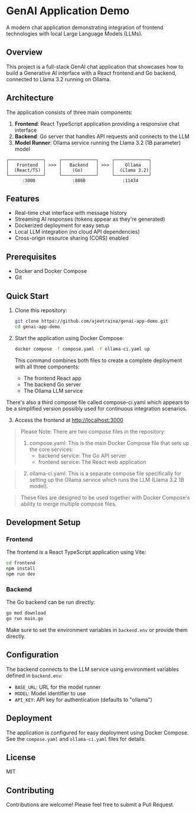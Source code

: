 # GenAI Application Demo

A modern chat application demonstrating integration of frontend technologies with local Large Language Models (LLMs).

## Overview

This project is a full-stack GenAI chat application that showcases how to build a Generative AI interface with a React frontend and Go backend, connected to Llama 3.2 running on Ollama.

## Architecture

The application consists of three main components:

1. **Frontend**: React TypeScript application providing a responsive chat interface
2. **Backend**: Go server that handles API requests and connects to the LLM
3. **Model Runner**: Ollama service running the Llama 3.2 (1B parameter) model

```
┌─────────────┐     ┌─────────────┐     ┌─────────────┐
│   Frontend  │ >>> │   Backend   │ >>> │    Ollama   │
│  (React/TS) │     │    (Go)     │     │  (Llama 3.2)│
└─────────────┘     └─────────────┘     └─────────────┘
      :3000              :8080              :11434
```

## Features

- Real-time chat interface with message history
- Streaming AI responses (tokens appear as they're generated)
- Dockerized deployment for easy setup
- Local LLM integration (no cloud API dependencies)
- Cross-origin resource sharing (CORS) enabled

## Prerequisites

- Docker and Docker Compose
- Git

## Quick Start

1. Clone this repository:
   ```bash
   git clone https://github.com/ajeetraina/genai-app-demo.git
   cd genai-app-demo
   ```

2. Start the application using Docker Compose:
   ```bash
   docker compose -f compose.yaml -f ollama-ci.yaml up
   ```

   This command combines both files to create a complete deployment with all three components:

    - The frontend React app
    - The backend Go server
    - The Ollama LLM service

There's also a third compose file called compose-ci.yaml which appears to be a simplified version possibly used for continuous integration scenarios.

3. Access the frontend at [http://localhost:3000](http://localhost:3000)

> Please Note: There are two compose files in the repository:
> 1. compose.yaml: This is the main Docker Compose file that sets up the core services:
>     - backend service: The Go API server
>     - frontend service: The React web application

> 2. ollama-ci.yaml: This is a separate compose file specifically for setting up the Ollama service which runs the LLM (Llama 3.2 1B model).

> These files are designed to be used together with Docker Compose's ability to merge multiple compose files. 

## Development Setup

### Frontend

The frontend is a React TypeScript application using Vite:

```bash
cd frontend
npm install
npm run dev
```

### Backend

The Go backend can be run directly:

```bash
go mod download
go run main.go
```

Make sure to set the environment variables in `backend.env` or provide them directly.

## Configuration

The backend connects to the LLM service using environment variables defined in `backend.env`:

- `BASE_URL`: URL for the model runner
- `MODEL`: Model identifier to use
- `API_KEY`: API key for authentication (defaults to "ollama")

## Deployment

The application is configured for easy deployment using Docker Compose. See the `compose.yaml` and `ollama-ci.yaml` files for details.

## License

MIT

## Contributing

Contributions are welcome! Please feel free to submit a Pull Request.
